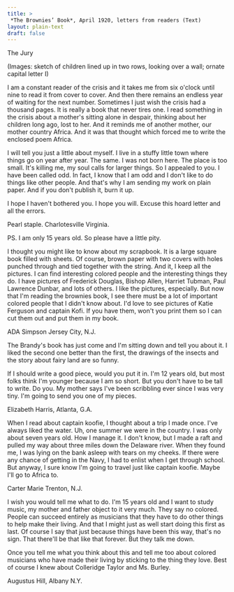 ```yaml
---
title: >
 *The Brownies’ Book*, April 1920, letters from readers (Text)
layout: plain-text
draft: false
---
```


The Jury

(Images: sketch of children lined up in two rows, looking over a wall; ornate capital letter I)

I am a constant reader of the crisis and it takes me from six o'clock until nine to read it from cover to cover. And then there remains an endless year of waiting for the next number. Sometimes I just wish the crisis had a thousand pages. It is really a book that never tires one. I read something in the crisis about a mother's sitting alone in despair, thinking about her children long ago, lost to her. And it reminds me of another mother, our mother country Africa. And it was that thought which forced me to write the enclosed poem Africa.

I will tell you just a little about myself. I live in a stuffy little town where things go on year after year. The same. I was not born here. The place is too small. It's killing me, my soul calls for larger things. So I appealed to you. I have been called odd. In fact, I know that I am odd and I don't like to do things like other people. And that's why I am sending my work on plain paper. And if you don't publish it, burn it up.

I hope I haven't bothered you. I hope you will. Excuse this hoard letter and all the errors.

Pearl staple. Charlotesville Virginia.

PS. I am only 15 years old. So please have a little pity.

I thought you might like to know about my scrapbook. It is a large square book filled with sheets. Of course, brown paper with two covers with holes punched through and tied together with the string. And it, I keep all the pictures. I can find interesting colored people and the interesting things they do. I have pictures of Frederick Douglas, Bishop Allen, Harriet Tubman, Paul Lawrence Dunbar, and lots of others. I like the pictures, especially. But now that I'm reading the brownies book, I see there must be a lot of important colored people that I didn't know about. I'd love to see pictures of Katie Ferguson and captain Kofi. If you have them, won't you print them so I can cut them out and put them in my book.

ADA Simpson Jersey City, N.J.

The Brandy's book has just come and I'm sitting down and tell you about it. I liked the second one better than the first, the drawings of the insects and the story about fairy land are so funny.

If I should write a good piece, would you put it in. I'm 12 years old, but most folks think I'm younger because I am so short. But you don't have to be tall to write. Do you. My mother says I've been scribbling ever since I was very tiny. I'm going to send you one of my pieces.

Elizabeth Harris, Atlanta, G.A.

When I read about captain koofie, I thought about a trip I made once. I've always liked the water. Uh, one summer we were in the country. I was only about seven years old. How I manage it. I don't know, but I made a raft and pulled my way about three miles down the Delaware river. When they found me, I was lying on the bank asleep with tears on my cheeks. If there were any chance of getting in the Navy, I had to enlist when I get through school. But anyway, I sure know I'm going to travel just like captain koofie. Maybe I'll go to Africa to.

Carter Marie Trenton, N.J.

I wish you would tell me what to do. I'm 15 years old and I want to study music, my mother and father object to it very much. They say no colored. People can succeed entirely as musicians that they have to do other things to help make their living. And that I might just as well start doing this first as last. Of course I say that just because things have been this way, that's no sign. That there'll be that like that forever. But they talk me down.

Once you tell me what you think about this and tell me too about colored musicians who have made their living by sticking to the thing they love. Best of course I knew about Colleridge Taylor and Ms. Burley.

Augustus Hill, Albany N.Y.

